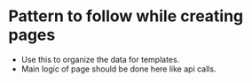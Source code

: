 # Pattern to follow while creating pages
- Use this to organize the data for templates.
- Main logic of page should be done here like api calls.